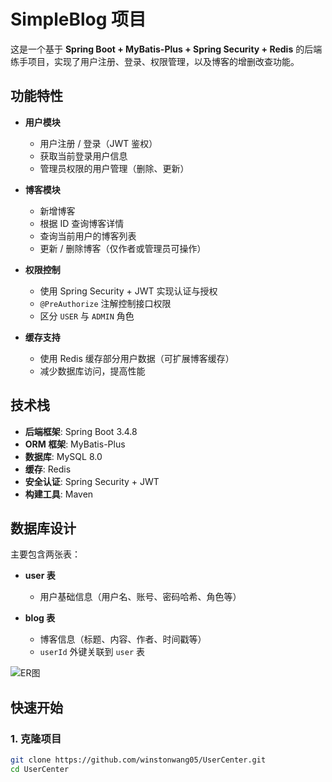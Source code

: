 # SimpleBlog 项目

这是一个基于 **Spring Boot + MyBatis-Plus + Spring Security + Redis** 的后端练手项目，实现了用户注册、登录、权限管理，以及博客的增删改查功能。

## 功能特性

- **用户模块**
  - 用户注册 / 登录（JWT 鉴权）
  - 获取当前登录用户信息
  - 管理员权限的用户管理（删除、更新）

- **博客模块**
  - 新增博客
  - 根据 ID 查询博客详情
  - 查询当前用户的博客列表
  - 更新 / 删除博客（仅作者或管理员可操作）

- **权限控制**
  - 使用 Spring Security + JWT 实现认证与授权
  - `@PreAuthorize` 注解控制接口权限
  - 区分 `USER` 与 `ADMIN` 角色

- **缓存支持**
  - 使用 Redis 缓存部分用户数据（可扩展博客缓存）
  - 减少数据库访问，提高性能

## 技术栈

- **后端框架**: Spring Boot 3.4.8
- **ORM 框架**: MyBatis-Plus
- **数据库**: MySQL 8.0
- **缓存**: Redis
- **安全认证**: Spring Security + JWT
- **构建工具**: Maven

## 数据库设计

主要包含两张表：

- **user 表**
  - 用户基础信息（用户名、账号、密码哈希、角色等）

- **blog 表**
  - 博客信息（标题、内容、作者、时间戳等）
  - `userId` 外键关联到 `user` 表

![ER图](docs/db.png)

## 快速开始

### 1. 克隆项目
```bash
git clone https://github.com/winstonwang05/UserCenter.git
cd UserCenter
